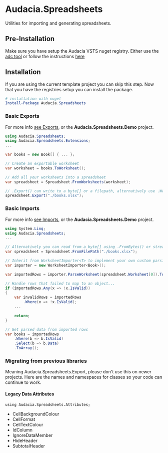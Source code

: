 # Audacia.Spreadsheets

Utilities for importing and generating spreadsheets.

## Pre-Installation

Make sure you have setup the Audacia VSTS nuget registry.
Either use the [adc tool](https://dev.azure.com/audacia/Audacia.DevOps/_git/Audacia.CommandLine?path=%2FREADME.md&version=GBmaster) or follow the instructions [here](https://docs.microsoft.com/en-gb/azure/devops/artifacts/nuget/consume?view=azure-devops&viewFallbackFrom=vsts&tabs=new-nav)

## Installation

If you are using the current template project you can skip this step.
Now that you have the registries setup you can install the package.

```powershell
# installation with nuget
Install-Package Audacia.Spreadsheets
```

### Basic Exports

For more info [see Exports](./Features/Exports.md), or the **Audacia.Spreadsheets.Demo** project.

```csharp
using Audacia.Spreadsheets;
using Audacia.Spreadsheets.Extensions;
...

var books = new Book[] { ... };

// Create an exportable worksheet
var worksheet = books.ToWorksheet();

// Add all your worksheets into a spreadsheet
var spreadsheet = Spreadsheet.FromWorksheets(worksheet);

// .Export() can write to a byte[] or a filepath, alternatively use .Write() to write to a stream
spreadsheet.Export("./books.xlsx");
```

### Basic Imports

For more info [see Imports](./Features/Imports.md), or the **Audacia.Spreadsheets.Demo** project.

```csharp
using System.Linq;
using Audacia.Spreadsheets;
...

// Alternatively you can read from a byte[] using .FromBytes() or stream using .FromStream()
var spreadsheet = Spreadsheet.FromFilePath("./books.xlsx");

// Inherit from WorksheetImporter<T> to implement your own custom parsing and/or validation logic per row
var importer = new WorksheetImporter<Book>();

var importedRows = importer.ParseWorksheet(spreadsheet.Worksheet[0]).ToArray();

// Handle rows that failed to map to an object...
if (importedRows.Any(x => !x.IsValid))
{
    var invalidRows = importedRows
        .Where(x => !x.IsValid);
    ...

    return;
}

// Get parsed data from imported rows
var books = importedRows
    .Where(b => b.IsValid)
    .Select(b => b.Data)
    .ToArray();
```

### Migrating from previous libraries

Meaning Audacia.Spreadsheets.Export, please don't use this on newer projects.
Here are the names and namespaces for classes so your code can continue to work.

#### Legacy Data Attributes

`using Audacia.Spreadsheets.Attributes;`

- CellBackgroundColour
- CellFormat
- CellTextColour
- IdColumn
- IgnoreDataMember
- HideHeader
- SubtotalHeader
